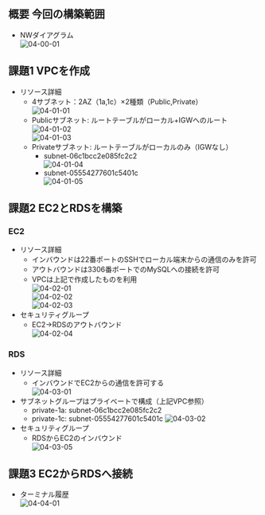 ## 概要 今回の構築範囲  
- NWダイアグラム  
![04-00-01](/images/04/04-00-01_nw-diagram.png)  
## 課題1 VPCを作成  
- リソース詳細  
  - 4サブネット：2AZ（1a,1c）×2種類（Public,Private）  
  ![04-01-01](/images/04/04-01-01_vpc-overview.png)  
  - Publicサブネット: ルートテーブルがローカル+IGWへのルート  
  ![04-01-02](/images/04/04-01-02_vpc-subnet-public-1a.png)  
  ![04-01-03](/images/04/04-01-03_vpc-subnet-public-1c.png)  
  - Privateサブネット: ルートテーブルがローカルのみ（IGWなし）  
    - subnet-06c1bcc2e085fc2c2  
    ![04-01-04](/images/04/04-01-04_vpc-subnet-private-1a.png)  
    - subnet-05554277601c5401c  
    ![04-01-05](/images/04/04-01-05_vpc-subnet-private-1c.png)  
## 課題2 EC2とRDSを構築  
### EC2  
- リソース詳細  
  - インバウンドは22番ポートのSSHでローカル端末からの通信のみを許可  
  - アウトバウンドは3306番ポートでのMySQLへの接続を許可  
  - VPCは上記で作成したものを利用  
  ![04-02-01](/images/04/04-02-01_ec2-overview.png)  
  ![04-02-02](/images/04/04-02-02_ec2-security.png)  
  ![04-02-03](/images/04/04-02-03_ec2-networking.png)  
- セキュリティグループ  
  - EC2→RDSのアウトバウンド  
  ![04-02-04](/images/04/04-02-04_sg-ec2tords-out.png)  
### RDS  
- リソース詳細  
  - インバウンドでEC2からの通信を許可する  
![04-03-01](/images/04/04-03-01_rds-overview.png)  
- サブネットグループはプライベートで構成（上記VPC参照）  
  - private-1a: subnet-06c1bcc2e085fc2c2
  - private-1c: subnet-05554277601c5401c
  ![04-03-02](/images/04/04-03-02_rds-subnetgroup.png)  
- セキュリティグループ  
  - RDSからEC2のインバウンド  
  ![04-03-05](/images/04/04-03-03_sg-rdstoec2-in.png)  
## 課題3 EC2からRDSへ接続  
- ターミナル履歴  
![04-04-01](/images/04/04-04-01_rds-connection-ec2-rds.png)  